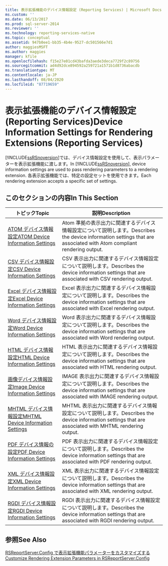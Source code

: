 ```yaml
---
title: 表示拡張機能のデバイス情報設定 (Reporting Services) | Microsoft Docs
ms.custom: ''
ms.date: 06/13/2017
ms.prod: sql-server-2014
ms.reviewer: ''
ms.technology: reporting-services-native
ms.topic: conceptual
ms.assetid: 947b0ee1-bb35-4b4e-9527-dc501566e7d1
author: maggiesMSFT
ms.author: maggies
manager: kfile
ms.openlocfilehash: f15e27e01cd43bafda3aede3deca7729f2c89756
ms.sourcegitcommit: ad4d92dce894592a259721a1571b1d8736abacdb
ms.translationtype: MT
ms.contentlocale: ja-JP
ms.lasthandoff: 08/04/2020
ms.locfileid: "87719659"
---
```

# <a name="device-information-settings-for-rendering-extensions-reporting-services"></a><span data-ttu-id="837c4-102">表示拡張機能のデバイス情報設定 (Reporting Services)</span><span class="sxs-lookup"><span data-stu-id="837c4-102">Device Information Settings for Rendering Extensions (Reporting Services)</span></span>
  <span data-ttu-id="837c4-103">[!INCLUDE[ssRSnoversion](../includes/ssrsnoversion-md.md)]では、デバイス情報設定を使用して、表示パラメーターを表示拡張機能に渡します。</span><span class="sxs-lookup"><span data-stu-id="837c4-103">In [!INCLUDE[ssRSnoversion](../includes/ssrsnoversion-md.md)], device information settings are used to pass rendering parameters to a rendering extension.</span></span> <span data-ttu-id="837c4-104">各表示拡張機能では、特定の設定セットを使用できます。</span><span class="sxs-lookup"><span data-stu-id="837c4-104">Each rendering extension accepts a specific set of settings.</span></span>  
  
## <a name="in-this-section"></a><span data-ttu-id="837c4-105">このセクションの内容</span><span class="sxs-lookup"><span data-stu-id="837c4-105">In This Section</span></span>  
  
|<span data-ttu-id="837c4-106">トピック</span><span class="sxs-lookup"><span data-stu-id="837c4-106">Topic</span></span>|<span data-ttu-id="837c4-107">説明</span><span class="sxs-lookup"><span data-stu-id="837c4-107">Description</span></span>|  
|-----------|-----------------|  
|[<span data-ttu-id="837c4-108">ATOM デバイス情報設定</span><span class="sxs-lookup"><span data-stu-id="837c4-108">ATOM Device Information Settings</span></span>](../../2014/reporting-services/atom-device-information-settings.md)|<span data-ttu-id="837c4-109">Atom 準拠の表示出力に関連するデバイス情報設定について説明します。</span><span class="sxs-lookup"><span data-stu-id="837c4-109">Describes the device information settings that are associated with Atom compliant rendering output.</span></span>|  
|[<span data-ttu-id="837c4-110">CSV デバイス情報設定</span><span class="sxs-lookup"><span data-stu-id="837c4-110">CSV Device Information Settings</span></span>](csv-device-information-settings.md)|<span data-ttu-id="837c4-111">CSV 表示出力に関連するデバイス情報設定について説明します。</span><span class="sxs-lookup"><span data-stu-id="837c4-111">Describes the device information settings that are associated with CSV rendering output.</span></span>|  
|[<span data-ttu-id="837c4-112">Excel デバイス情報設定</span><span class="sxs-lookup"><span data-stu-id="837c4-112">Excel Device Information Settings</span></span>](excel-device-information-settings.md)|<span data-ttu-id="837c4-113">Excel 表示出力に関連するデバイス情報設定について説明します。</span><span class="sxs-lookup"><span data-stu-id="837c4-113">Describes the device information settings that are associated with Excel rendering output.</span></span>|  
|[<span data-ttu-id="837c4-114">Word デバイス情報設定</span><span class="sxs-lookup"><span data-stu-id="837c4-114">Word Device Information Settings</span></span>](word-device-information-settings.md)|<span data-ttu-id="837c4-115">Word 表示出力に関連するデバイス情報設定について説明します。</span><span class="sxs-lookup"><span data-stu-id="837c4-115">Describes the device information settings that are associated with Word rendering output.</span></span>|  
|[<span data-ttu-id="837c4-116">HTML デバイス情報設定</span><span class="sxs-lookup"><span data-stu-id="837c4-116">HTML Device Information Settings</span></span>](html-device-information-settings.md)|<span data-ttu-id="837c4-117">HTML 表示出力に関連するデバイス情報設定について説明します。</span><span class="sxs-lookup"><span data-stu-id="837c4-117">Describes the device information settings that are associated with HTML rendering output.</span></span>|  
|[<span data-ttu-id="837c4-118">画像デバイス情報設定</span><span class="sxs-lookup"><span data-stu-id="837c4-118">Image Device Information Settings</span></span>](image-device-information-settings.md)|<span data-ttu-id="837c4-119">IMAGE 表示出力に関連するデバイス情報設定について説明します。</span><span class="sxs-lookup"><span data-stu-id="837c4-119">Describes the device information settings that are associated with IMAGE rendering output.</span></span>|  
|[<span data-ttu-id="837c4-120">MHTML デバイス情報設定</span><span class="sxs-lookup"><span data-stu-id="837c4-120">MHTML Device Information Settings</span></span>](mhtml-device-information-settings.md)|<span data-ttu-id="837c4-121">MHTML 表示出力に関連するデバイス情報設定について説明します。</span><span class="sxs-lookup"><span data-stu-id="837c4-121">Describes the device information settings that are associated with MHTML rendering output.</span></span>|  
|[<span data-ttu-id="837c4-122">PDF デバイス情報の設定</span><span class="sxs-lookup"><span data-stu-id="837c4-122">PDF Device Information Settings</span></span>](pdf-device-information-settings.md)|<span data-ttu-id="837c4-123">PDF 表示出力に関連するデバイス情報設定について説明します。</span><span class="sxs-lookup"><span data-stu-id="837c4-123">Describes the device information settings that are associated with PDF rendering output.</span></span>|  
|[<span data-ttu-id="837c4-124">XML デバイス情報設定</span><span class="sxs-lookup"><span data-stu-id="837c4-124">XML Device Information Settings</span></span>](xml-device-information-settings.md)|<span data-ttu-id="837c4-125">XML 表示出力に関連するデバイス情報設定について説明します。</span><span class="sxs-lookup"><span data-stu-id="837c4-125">Describes the device information settings that are associated with XML rendering output.</span></span>|  
|[<span data-ttu-id="837c4-126">RGDI デバイス情報設定</span><span class="sxs-lookup"><span data-stu-id="837c4-126">RGDI Device Information Settings</span></span>](rgdi-device-information-settings.md)|<span data-ttu-id="837c4-127">RGDI 表示出力に関連するデバイス情報設定について説明します。</span><span class="sxs-lookup"><span data-stu-id="837c4-127">Describes the device information settings that are associated with RGDI rendering output.</span></span>|  
  
## <a name="see-also"></a><span data-ttu-id="837c4-128">参照</span><span class="sxs-lookup"><span data-stu-id="837c4-128">See Also</span></span>  
 [<span data-ttu-id="837c4-129">RSReportServer.Config で表示拡張機能パラメーターをカスタマイズする</span><span class="sxs-lookup"><span data-stu-id="837c4-129">Customize Rendering Extension Parameters in RSReportServer.Config</span></span>](customize-rendering-extension-parameters-in-rsreportserver-config.md)  
  
  
